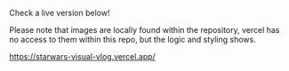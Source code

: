 Check a live version below!

Please note that images are locally found within the repository, vercel has no access to them within this repo, but the logic and styling shows.


https://starwars-visual-vlog.vercel.app/
